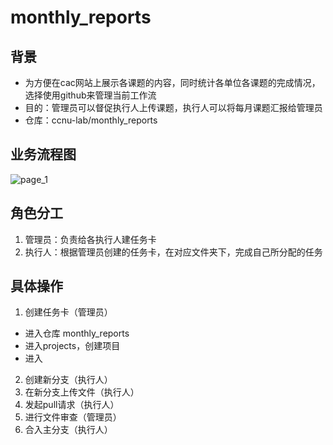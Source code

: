 # monthly_reports

## 背景
- 为方便在cac网站上展示各课题的内容，同时统计各单位各课题的完成情况，选择使用github来管理当前工作流
- 目的：管理员可以督促执行人上传课题，执行人可以将每月课题汇报给管理员
- 仓库：ccnu-lab/monthly_reports
## 业务流程图
![page_1](https://user-images.githubusercontent.com/101395055/223351774-2a6688ae-6f64-4781-aa67-a46c3a8ac31b.png)

## 角色分工
1. 管理员：负责给各执行人建任务卡
2. 执行人：根据管理员创建的任务卡，在对应文件夹下，完成自己所分配的任务
## 具体操作
1. 创建任务卡（管理员）
- 进入仓库 monthly_reports
- 进入projects，创建项目
- 进入
2. 创建新分支（执行人）
3. 在新分支上传文件（执行人）
4. 发起pull请求（执行人）
5. 进行文件审查（管理员）
6. 合入主分支（执行人）

